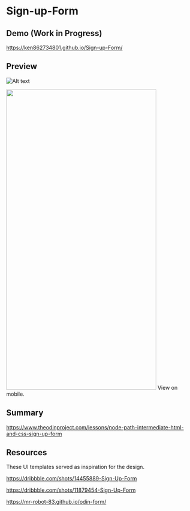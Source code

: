 # Sign-up-Form
## Demo (Work in Progress)
https://ken862734801.github.io/Sign-up-Form/

## Preview 
![Alt text](https://i.imgur.com/JbtmLjL.png)

<img src="https://i.imgur.com/JqexqU0.png" width="400" height="800">
View on mobile.

## Summary
https://www.theodinproject.com/lessons/node-path-intermediate-html-and-css-sign-up-form

## Resources
These UI templates served as inspiration for the design. 

https://dribbble.com/shots/14455889-Sign-Up-Form

https://dribbble.com/shots/11879454-Sign-Up-Form

https://mr-robot-83.github.io/odin-form/

